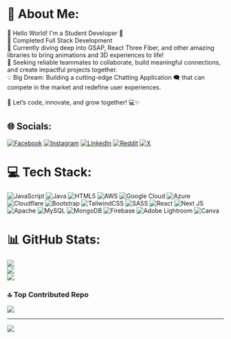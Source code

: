 # 💫 About Me:
🌟 Hello World! I'm a Student Developer 🌟<br>🚀 Completed Full Stack Development<br>🎯 Currently diving deep into GSAP, React Three Fiber, and other amazing libraries to bring animations and 3D experiences to life!<br>🤝 Seeking reliable teammates to collaborate, build meaningful connections, and create impactful projects together.<br>💡 Big Dream: Building a cutting-edge Chatting Application 🗨️ that can compete in the market and redefine user experiences.<br><br>📌 Let’s code, innovate, and grow together! 💻✨


## 🌐 Socials:
[![Facebook](https://img.shields.io/badge/Facebook-%231877F2.svg?logo=Facebook&logoColor=white)](https://facebook.com/https://www.facebook.com/profile.php?id=100078376776091) [![Instagram](https://img.shields.io/badge/Instagram-%23E4405F.svg?logo=Instagram&logoColor=white)](https://instagram.com/https://www.instagram.com/prathvisharma__/) [![LinkedIn](https://img.shields.io/badge/LinkedIn-%230077B5.svg?logo=linkedin&logoColor=white)](https://linkedin.com/in/https://www.linkedin.com/in/prathvi-sharma-7a7851334/) [![Reddit](https://img.shields.io/badge/Reddit-%23FF4500.svg?logo=Reddit&logoColor=white)](https://reddit.com/user/https://www.reddit.com/user/Striking-Mortgage218/) [![X](https://img.shields.io/badge/X-black.svg?logo=X&logoColor=white)](https://x.com/https://x.com/Prathvi__Sharma) 

# 💻 Tech Stack:
![JavaScript](https://img.shields.io/badge/javascript-%23323330.svg?style=plastic&logo=javascript&logoColor=%23F7DF1E) ![Java](https://img.shields.io/badge/java-%23ED8B00.svg?style=plastic&logo=openjdk&logoColor=white) ![HTML5](https://img.shields.io/badge/html5-%23E34F26.svg?style=plastic&logo=html5&logoColor=white) ![AWS](https://img.shields.io/badge/AWS-%23FF9900.svg?style=plastic&logo=amazon-aws&logoColor=white) ![Google Cloud](https://img.shields.io/badge/GoogleCloud-%234285F4.svg?style=plastic&logo=google-cloud&logoColor=white) ![Azure](https://img.shields.io/badge/azure-%230072C6.svg?style=plastic&logo=microsoftazure&logoColor=white) ![Cloudflare](https://img.shields.io/badge/Cloudflare-F38020?style=plastic&logo=Cloudflare&logoColor=white) ![Bootstrap](https://img.shields.io/badge/bootstrap-%238511FA.svg?style=plastic&logo=bootstrap&logoColor=white) ![TailwindCSS](https://img.shields.io/badge/tailwindcss-%2338B2AC.svg?style=plastic&logo=tailwind-css&logoColor=white) ![SASS](https://img.shields.io/badge/SASS-hotpink.svg?style=plastic&logo=SASS&logoColor=white) ![React](https://img.shields.io/badge/react-%2320232a.svg?style=plastic&logo=react&logoColor=%2361DAFB) ![Next JS](https://img.shields.io/badge/Next-black?style=plastic&logo=next.js&logoColor=white) ![Apache](https://img.shields.io/badge/apache-%23D42029.svg?style=plastic&logo=apache&logoColor=white) ![MySQL](https://img.shields.io/badge/mysql-4479A1.svg?style=plastic&logo=mysql&logoColor=white) ![MongoDB](https://img.shields.io/badge/MongoDB-%234ea94b.svg?style=plastic&logo=mongodb&logoColor=white) ![Firebase](https://img.shields.io/badge/firebase-a08021?style=plastic&logo=firebase&logoColor=ffcd34) ![Adobe Lightroom](https://img.shields.io/badge/Adobe%20Lightroom-31A8FF.svg?style=plastic&logo=Adobe%20Lightroom&logoColor=white) ![Canva](https://img.shields.io/badge/Canva-%2300C4CC.svg?style=plastic&logo=Canva&logoColor=white)
# 📊 GitHub Stats:
![](https://github-readme-stats.vercel.app/api?username=PrathviRajSharma&theme=dark&hide_border=false&include_all_commits=false&count_private=false)<br/>
![](https://github-readme-streak-stats.herokuapp.com/?user=PrathviRajSharma&theme=dark&hide_border=false)<br/>
![](https://github-readme-stats.vercel.app/api/top-langs/?username=PrathviRajSharma&theme=dark&hide_border=false&include_all_commits=false&count_private=false&layout=compact)

### 🔝 Top Contributed Repo
![](https://github-contributor-stats.vercel.app/api?username=PrathviRajSharma&limit=5&theme=dark&combine_all_yearly_contributions=true)

---
[![](https://visitcount.itsvg.in/api?id=PrathviRajSharma&icon=0&color=4)](https://visitcount.itsvg.in)

<!-- Proudly created with GPRM ( https://gprm.itsvg.in ) -->
